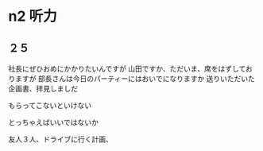 # n2 听力

## ２５

社長にぜひおめにかかりたいんですが
山田ですか、ただいま、席をはずしておりますが
部長さんは今日のパーティーにはおいでになりますか
送りいただいた企画書、拝見しましだ

もらってこないといけない

とっちゃえばいいではないか

友人３人、ドライブに行く計画、
